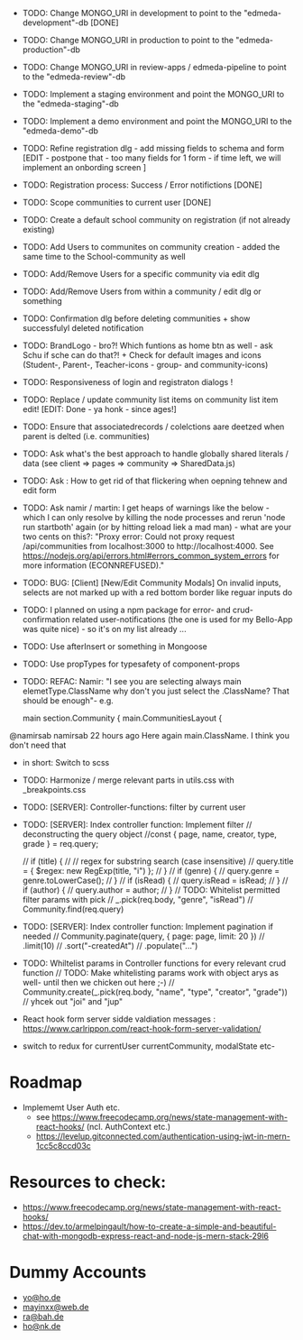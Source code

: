 - TODO: Change MONGO_URI in development to point to the "edmeda-development"-db [DONE]
- TODO: Change MONGO_URI in production to point to the "edmeda-production"-db
- TODO: Change MONGO_URI in review-apps / edmeda-pipeline to point to the "edmeda-review"-db
- TODO: Implement a staging environment and point the MONGO_URI to the "edmeda-staging"-db
- TODO: Implement a demo environment and point the MONGO_URI to the "edmeda-demo"-db

- TODO: Refine registration dlg - add missing fields to schema and form [EDIT - postpone that - too many fields for 1 form - if time left, we will implement an onbording screen ]
- TODO: Registration process: Success / Error notifictions [DONE]
- TODO: Scope communities to current user [DONE]
- TODO: Create a default school community on registration (if not already existing)

- TODO: Add Users to communites on community creation - added the same time to the School-community as well
- TODO: Add/Remove Users for a specific community via edit dlg
- TODO: Add/Remove Users from within a community / edit dlg or something
- TODO: Confirmation dlg before deleting communities + show successfulyl deleted notification

- TODO: BrandLogo - bro?! Which funtions as home btn as well - ask Schu if sche can do that?! + Check for default images and icons (Student-, Parent-, Teacher-icons - group- and community-icons)

- TODO: Responsiveness of login and registraton dialogs !

- TODO: Replace / update community list items on community list item edit! [EDIT: Done - ya honk - since ages!]

- TODO: Ensure that associatedrecords / colelctions aare deetzed when parent is delted (i.e. communities)

- TODO: Ask what's the best approach to handle globally shared literals / data (see client => pages => community => SharedData.js)
- TODO: Ask : How to get rid of that flickering when oepning tehnew and edit form
- TODO: Ask namir / martin: I get heaps of warnings like the below - which I can only resolve by killing the node processes and rerun 'node run startboth' again (or by hitting reload liek a mad man) - what are your two cents on this?:
  "Proxy error: Could not proxy request /api/communities from localhost:3000 to http://localhost:4000.
  See https://nodejs.org/api/errors.html#errors_common_system_errors for more information (ECONNREFUSED)."

- TODO: BUG: [Client] [New/Edit Community Modals] On invalid inputs, selects are not marked up with a red bottom border like reguar inputs do

- TODO: I planned on using a npm package for error- and crud-confirmation related user-notifications (the one is used for my Bello-App was quite nice) - so it's on my list already ...

- TODO: Use afterInsert or something in Mongoose
- TODO: Use propTypes for typesafety of component-props

- TODO: REFAC: Namir: "I see you are selecting always main elemetType.ClassName why don't you just select the .ClassName? That should be enough"- e.g.

  main section.Community {
  main.CommunitiesLayout {

@namirsab namirsab 22 hours ago
Here again main.ClassName. I think you don't need that

- in short: Switch to scss

- TODO: Harmonize / merge relevant parts in utils.css with \_breakpoints.css

- TODO: [SERVER]: Controller-functions: filter by current user
- TODO: [SERVER]: Index controller function: Implement filter
  // deconstructing the query object
  //const { page, name, creator, type, grade } = req.query;

  // if (title) {
  // // regex for substring search (case insensitive)
  // query.title = { $regex: new RegExp(title, "i") };
  // }
  // if (genre) {
  // query.genre = genre.toLowerCase();
  // }
  // if (isRead) {
  // query.isRead = isRead;
  // }
  // if (author) {
  // query.author = author;
  // }
  // TODO: Whitelist permitted filter params with pick
  // \_.pick(req.body, "genre", "isRead")
  // Community.find(req.query)

- TODO: [SERVER]: Index controller function: Implement pagination if needed
  // Community.paginate(query, { page: page, limit: 20 })
  // .limit(10)
  // .sort("-createdAt")
  // .populate("...")

- TODO: Whiltelist params in Controller functions for every relevant crud function
  // TODO: Make whitelisting params work with object arys as well- until then we chicken out here ;-)
  // Community.create(\_.pick(req.body, "name", "type", "creator", "grade"))
  // yhcek out "joi" and "jup"

- React hook form server sidde valdiation messages : https://www.carlrippon.com/react-hook-form-server-validation/

- switch to redux for currentUser currentCommunity, modalState etc-

# Roadmap

- Implememt User Auth etc.
  - see https://www.freecodecamp.org/news/state-management-with-react-hooks/ (ncl. AuthContext etc.)
  - https://levelup.gitconnected.com/authentication-using-jwt-in-mern-1cc5c8ccd03c

# Resources to check:

- https://www.freecodecamp.org/news/state-management-with-react-hooks/
- https://dev.to/armelpingault/how-to-create-a-simple-and-beautiful-chat-with-mongodb-express-react-and-node-js-mern-stack-29l6

# Dummy Accounts

- yo@ho.de
- mayinxx@web.de
- ra@bah.de
- ho@nk.de
